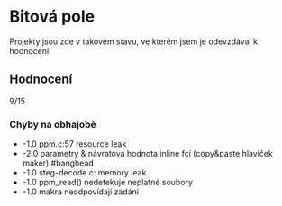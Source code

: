 # Bitová pole

Projekty jsou zde v takovém stavu, ve kterém jsem je odevzdával k hodnocení.

## Hodnocení

9/15

### Chyby na obhajobě

 * -1.0 ppm.c:57 resource leak
 * -2.0 parametry & návratová hodnota inline fcí (copy&paste hlaviček maker) #banghead
 * -1.0 steg-decode.c: memory leak
 * -1.0 ppm_read() nedetekuje neplatné soubory
 * -1.0 makra neodpovídají zadání

